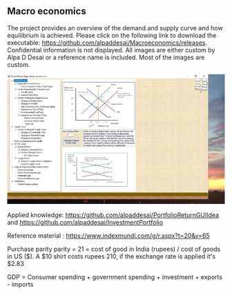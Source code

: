 ## Macro economics

The project provides an overview of the demand and supply curve and how equilibrium is achieved.  Please click on the following link to 
download the executable: https://github.com/alpaddesai/Macroeconomics/releases. Confidential information is not displayed. All images are either custom by Alpa D Desai or a reference name is included. Most of the images are custom. 


![image](MacroeconomicsImage.png)

Applied knowledge:  https://github.com/alpaddesai/PortfolioReturnGUIIdea and https://github.com/alpaddesai/InvestmentPortfolio

Reference material : https://www.indexmundi.com/g/r.aspx?t=20&v=65

Purchase parity parity = 21 = cost of good in India (rupees) / cost of goods in US ($). A $10 shirt costs rupees 210, if the exchange rate is applied it's $2.83

GDP = Consumer spending + government spending + investment + exports - imports



